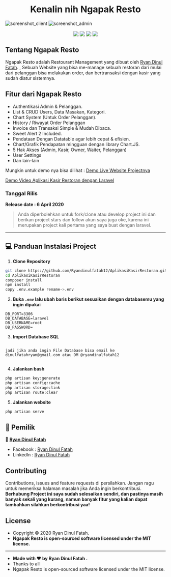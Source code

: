 <h1 align="center">Kenalin nih Ngapak Resto</h1>

![screenshot_client](https://user-images.githubusercontent.com/46431723/94099218-9e9cb700-fe54-11ea-8c6b-a671f404d5c9.jpg)
![screenshot_admin](https://user-images.githubusercontent.com/46431723/94099260-bd9b4900-fe54-11ea-8636-1d095a5b7740.jpg)

<p align="center">
<img align="center" src="http://ForTheBadge.com/images/badges/built-with-love.svg"> <img align="center" src="http://ForTheBadge.com/images/badges/uses-html.svg"> <img align="center" src="http://ForTheBadge.com/images/badges/makes-people-smile.svg"> <img align="center" src="http://ForTheBadge.com/images/badges/built-by-developers.svg">
</p>

## Tentang Ngapak Resto

Ngapak Resto adalah Restourant Management yang dibuat oleh <a href="https://github.com/Ryandinulfatah12">Ryan Dinul Fatah</a>. , Sebuah Website yang bisa me-manage sebuah restoran dari mulai dari pelanggan bisa melakukan order, dan bertransaksi dengan kasir yang sudah diatur sistemnya.

## Fitur dari Ngapak Resto
- Authentikasi Admin & Pelanggan.
- List & CRUD Users, Data Masakan, Kategori.
- Chart System (Untuk Order Pelanggan).
- History / Riwayat Order Pelanggan
- Invoice dan Transaksi Simple & Mudah Dibaca.
- Sweet Alert 2 Included.
- Pendataan Dengan Datatable agar lebih cepat & efisien.
- Chart/Grafik Pendapatan mingguan dengan library Chart.JS.
- 5 Hak Akses (Admin, Kasir, Owner, Waiter, Pelanggan)
- User Settings
- Dan lain-lain

Mungkin untuk demo nya bisa dilihat :
<a href="http://ngapakresto.decorationtrend.xyz/">Demo Live Website Projectnya</a>

<a href="https://www.youtube.com/watch?v=AvDDvM2QMeM">Demo Video Aplikasi Kasir Restoran dengan Laravel</a>

### <p>Tanggal Rilis</p>
**Release date : 6 April 2020**
> Anda diperbolehkan untuk fork/clone atau develop project ini dan berikan project stars dan follow akun saya juga oke, karena ini merupakan project kali pertama yang saya buat dengan laravel.

------------
## 💻 Panduan Instalasi Project

1. **Clone Repository**
```bash
git clone https://github.com/Ryandinulfatah12/AplikasiKasirRestoran.git
cd AplikasiKasirRestoran
composer install
npm install
copy .env.example rename->.env
```
2. **Buka ```.env``` lalu ubah baris berikut sesuaikan dengan databasemu yang ingin dipakai**
```
DB_PORT=3306
DB_DATABASE=laravel
DB_USERNAME=root
DB_PASSWORD=
```

3. **Import Database SQL**
```Project ini tidak menggunakan fitur migration (waktu itu disuruh buat db nya lewat CMD oleh guru Basisdata :v)

jadi jika anda ingin File Database bisa email ke
dinulfatahryan@gmail.com atau DM @ryandinulfatah12
	
```

4. **Jalankan bash**
```bash
php artisan key:generate
php artisan config:cache
php artisan storage:link
php artisan route:clear
```

5. **Jalankan website**
```bash
php artisan serve
```

## 🧑 Pemilik

👤 <a href="https://www.instagram.com/ryandinulfatah12/"> **Ryan Dinul Fatah**</a>
- Facebook : <a href="https://web.facebook.com/ryan.dinulfatah"> Ryan Dinul Fatah</a>
- LinkedIn : <a href="https://www.linkedin.com/in/ryandinulfatah/"> Ryan Dinul Fatah</a>

## Contributing
Contributions, issues and feature requests di persilahkan.
Jangan ragu untuk memeriksa halaman masalah jika Anda ingin berkontribusi. **Berhubung Project ini saya sudah selesaikan sendiri, dan pastinya masih banyak sekali yang kurang, namun banyak fitur yang kalian dapat tambahkan silahkan berkontribusi yaa!**


## License
- Copyright © 2020 Ryan Dinul Fatah.
- **Ngapak Resto is open-sourced software licensed under the MIT license.**

------------

- **Made with ❤️ by Ryan Dinul Fatah .**
- Thanks to all
- Ngapak Resto is open-sourced software licensed under the MIT license.
